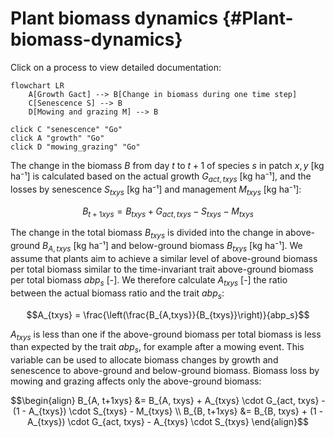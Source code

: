 
# Plant biomass dynamics {#Plant-biomass-dynamics}

Click on a process to view detailed documentation:

```mermaid
flowchart LR
    A[Growth Gact] --> B[Change in biomass during one time step]
    C[Senescence S] --> B
    D[Mowing and grazing M] --> B

click C "senescence" "Go"
click A "growth" "Go"
click D "mowing_grazing" "Go"
```


The change in the biomass $B$ from day $t$ to $t+1$ of species $s$ in patch $x,y$ [kg ha⁻¹] is calculated based on the actual growth $G_{act, txys}$ [kg ha⁻¹], and the losses by senescence $S_{txys}$ [kg ha⁻¹] and management $M_{txys}$ [kg ha⁻¹]: 

$$B_{t+1xys} = B_{txys} + G_{act, txys} - S_{txys} - M_{txys}$$

The change in the total biomass $B_{txys}$ is divided into the change in above-ground $B_{A,txys}$ [kg ha⁻¹] and below-ground biomass $B_{txys}$ [kg ha⁻¹]. We assume that plants aim to achieve a similar level of above-ground biomass per total biomass similar to the time-invariant trait above-ground biomass per total biomass $abp_s$ [-]. We therefore calculate $A_{txys}$ [-] the ratio between the actual biomass ratio and the trait $abp_s$:

$$A_{txys} = \frac{\left(\frac{B_{A,txys}}{B_{txys}}\right)}{abp_s}$$

$A_{txys}$ is less than one if the above-ground biomass per total biomass is less than expected by the trait $abp_s$, for example after a mowing event. This variable can be used to allocate biomass changes by growth and senescence to above-ground and below-ground biomass. Biomass loss by mowing and grazing affects only the above-ground biomass:

$$\begin{align}
    B_{A, t+1xys} &= B_{A, txys} + A_{txys} \cdot G_{act, txys} -  (1 - A_{txys}) \cdot S_{txys} - M_{txys} \\
    B_{B, t+1xys} &= B_{B, txys} + (1 - A_{txys}) \cdot G_{act, txys} - A_{txys} \cdot S_{txys} 
\end{align}$$
